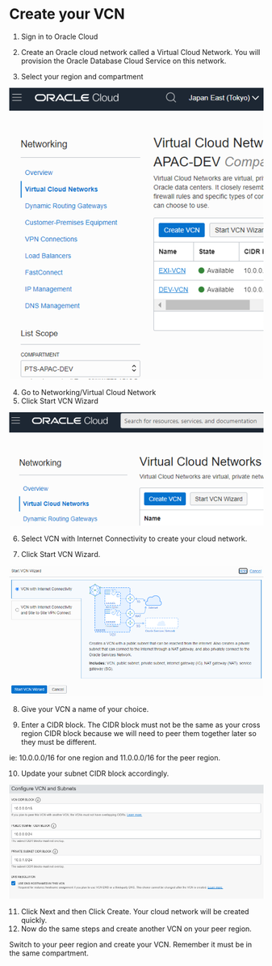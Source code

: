 # Create your VCN

1. Sign in to Oracle Cloud

2. Create an Oracle cloud network called a Virtual Cloud Network.  You will provision the Oracle Database Cloud Service on this network.

3. Select your region and compartment


![image-20210121174143796](images\image-20210121174143796.png)

4. Go to Networking/Virtual Cloud Network
5. Click Start VCN Wizard

![image-20210121173942686](images\image-20210121173942686.png)



6. Select VCN with Internet Connectivity to create your cloud network.

7. Click Start VCN Wizard.  

![image-20210121180617626](images\image-20210121180617626.png)



8. Give your VCN a name of your choice.

9. Enter a CIDR block.  The CIDR block must not be the same as your cross region CIDR block because we will need to peer them together later so they must be different.  

ie: 10.0.0.0/16 for one region and 11.0.0.0/16 for the peer region.

10. Update your subnet CIDR block accordingly.

![image-20210121181204561](images\image-20210121181204561.png)

11. Click Next and then Click Create.  Your cloud network will be created quickly. 
12. Now do the same steps and create another VCN on your peer region.  

Switch to your peer region and create your VCN.  Remember it must be in the same compartment.





